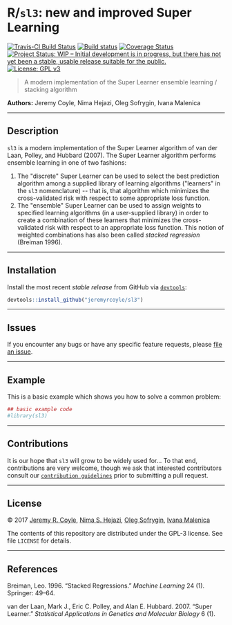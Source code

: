 
<!-- README.md is generated from README.Rmd. Please edit that file -->
R/`sl3`: new and improved Super Learning
========================================

[![Travis-CI Build Status](https://travis-ci.org/jeremyrcoyle/sl3.svg?branch=master)](https://travis-ci.org/jeremyrcoyle/sl3) [![Build status](https://ci.appveyor.com/api/projects/status/25reu5wdhrwj9qgy?svg=true)](https://ci.appveyor.com/project/jeremyrcoyle/sl3) [![Coverage Status](https://img.shields.io/codecov/c/github/jeremyrcoyle/sl3/master.svg)](https://codecov.io/github/jeremyrcoyle/sl3?branch=master) [![Project Status: WIP – Initial development is in progress, but there has not yet been a stable, usable release suitable for the public.](http://www.repostatus.org/badges/latest/wip.svg)](http://www.repostatus.org/#wip) [![License: GPL v3](https://img.shields.io/badge/License-GPL%20v3-blue.svg)](http://www.gnu.org/licenses/gpl-3.0)

> A modern implementation of the Super Learner ensemble learning / stacking algorithm

**Authors:** Jeremy Coyle, Nima Hejazi, Oleg Sofrygin, Ivana Malenica

------------------------------------------------------------------------

Description
-----------

`sl3` is a modern implementation of the Super Learner algorithm of van der Laan, Polley, and Hubbard (2007). The Super Learner algorithm performs ensemble learning in one of two fashions:

1.  The "discrete" Super Learner can be used to select the best prediction algorithm among a supplied library of learning algorithms ("learners" in the `sl3` nomenclature) -- that is, that algorithm which minimizes the cross-validated risk with respect to some appropriate loss function.
2.  The "ensemble" Super Learner can be used to assign weights to specified learning algorithms (in a user-supplied library) in order to create a combination of these learners that minimizes the cross-validated risk with respect to an appropriate loss function. This notion of weighted combinations has also been called *stacked regression* (Breiman 1996).

------------------------------------------------------------------------

Installation
------------

<!--
For standard use, we recommend installing the package from
[CRAN](https://cran.r-project.org/) via


```r
install.packages("sl3")
```
-->
Install the most recent *stable release* from GitHub via [`devtools`](https://www.rstudio.com/products/rpackages/devtools/):

``` r
devtools::install_github("jeremyrcoyle/sl3")
```

<!--
To contribute, install the _development version_ from GitHub via
[`devtools`](https://www.rstudio.com/products/rpackages/devtools/):


```r
devtools::install_github("jeremyrcoyle/sl3", ref = "develop")
```
-->

------------------------------------------------------------------------

Issues
------

If you encounter any bugs or have any specific feature requests, please [file an issue](https://github.com/jeremyrcoyle/sl3/issues).

------------------------------------------------------------------------

Example
-------

This is a basic example which shows you how to solve a common problem:

``` r
## basic example code
#library(sl3)
```

------------------------------------------------------------------------

Contributions
-------------

It is our hope that `sl3` will grow to be widely used for... To that end, contributions are very welcome, though we ask that interested contributors consult our [`contribution guidelines`](https://github.com/jeremyrcoyle/sl3/blob/master/CONTRIBUTING.md) prior to submitting a pull request.

------------------------------------------------------------------------

License
-------

© 2017 [Jeremy R. Coyle](https://github.com/jeremyrcoyle), [Nima S. Hejazi](https://github.com/nhejazi), [Oleg Sofrygin](https://github.com/osofr), [Ivana Malenica](https://github.com/podTockom)

The contents of this repository are distributed under the GPL-3 license. See file `LICENSE` for details.

------------------------------------------------------------------------

References
----------

Breiman, Leo. 1996. “Stacked Regressions.” *Machine Learning* 24 (1). Springer: 49–64.

van der Laan, Mark J., Eric C. Polley, and Alan E. Hubbard. 2007. “Super Learner.” *Statistical Applications in Genetics and Molecular Biology* 6 (1).

